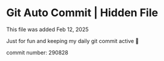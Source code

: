 # Git Auto Commit | Hidden File

This file was added Feb 12, 2025

Just for fun and keeping my daily git commit active 🤪

commit number: 290828
